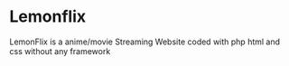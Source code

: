 # Lemonflix
LemonFlix is a anime/movie Streaming Website coded with php html and css without any framework
